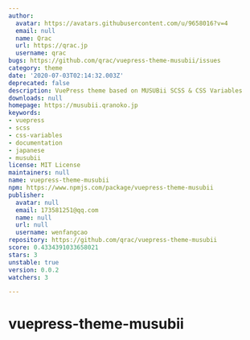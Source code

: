 ```yaml
---
author:
  avatar: https://avatars.githubusercontent.com/u/9658016?v=4
  email: null
  name: Qrac
  url: https://qrac.jp
  username: qrac
bugs: https://github.com/qrac/vuepress-theme-musubii/issues
category: theme
date: '2020-07-03T02:14:32.003Z'
deprecated: false
description: VuePress theme based on MUSUBii SCSS & CSS Variables
downloads: null
homepage: https://musubii.qranoko.jp
keywords:
- vuepress
- scss
- css-variables
- documentation
- japanese
- musubii
license: MIT License
maintainers: null
name: vuepress-theme-musubii
npm: https://www.npmjs.com/package/vuepress-theme-musubii
publisher:
  avatar: null
  email: 173581251@qq.com
  name: null
  url: null
  username: wenfangcao
repository: https://github.com/qrac/vuepress-theme-musubii
score: 0.4334391033658021
stars: 3
unstable: true
version: 0.0.2
watchers: 3

---
```


# vuepress-theme-musubii